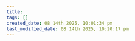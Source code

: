 ```yaml
---
title: 
tags: []
created_date: 08 14th 2025, 10:01:34 pm
last_modified_date: 08 14th 2025, 10:20:17 pm
---
```

